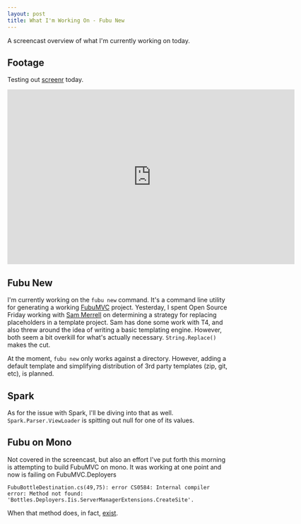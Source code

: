 ```yaml
---
layout: post
title: What I'm Working On - Fubu New
---
```


A screencast overview of what I'm currently working on today.


Footage
---

Testing out [screenr][screenr] today.

<div>
<iframe src="http://www.screenr.com/embed/jd8s" width="650" height="396" frameborder="0"></iframe>
</div>


Fubu New
---

I'm currently working on the `fubu new` command. It's a command line utility for
generating a working [FubuMVC][fubu] project. Yesterday, I spent Open Source
Friday working with [Sam Merrell][sam] on determining a strategy for replacing
placeholders in a template project. Sam has done some work with T4, and also
threw around the idea of writing a basic templating engine. However, both seem
a bit overkill for what's actually necessary. `String.Replace()` makes the cut.

At the moment, `fubu new` only works against a directory. However, adding a
default template and simplifying distribution of 3rd party templates (zip, git,
etc), is planned.

Spark
---

As for the issue with Spark, I'll be diving into that as well.
`Spark.Parser.ViewLoader` is spitting out null for one of its values.

Fubu on Mono
---

Not covered in the screencast, but also an effort I've put forth this morning
is attempting to build FubuMVC on mono. It was working at one point and now is
failing on FubuMVC.Deployers

    FubuBottleDestination.cs(49,75): error CS0584: Internal compiler error: Method not found: 'Bottles.Deployers.Iis.ServerManagerExtensions.CreateSite'.

When that method does, in fact, [exist][bottles].

[screenr]: http://www.screenr.com/
[fubu]: http://fubumvc.com/
[sam]: https://twitter.com/smerrell
[bottles]: https://github.com/DarthFubuMVC/bottles/blob/37d123113c158cc5dc095624e48fa04017741009/src/Bottles.Deployers.Iis/ServerManagerExtensions.cs
